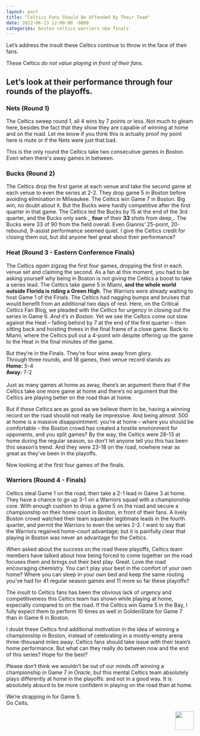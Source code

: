 ```yaml
---
layout: post
title: “Celtics Fans Should Be Offended By Their Team"
date: 2022-06-13 12:00:00 -0000
categories: boston celtics warriors nba finals
---
```

Let’s address the insult these Celtics continue to throw in the face of their fans.

These Celtics _do not value playing in front of their fans_.
## Let’s look at their performance through four rounds of the playoffs.
### Nets (Round 1)
The Celtics sweep round 1, all 4 wins by 7 points or less. Not much to gleam here, besides the fact that they show they are capable of winning at home and on the road. Let me know if you think this is actually proof my point here is mute or if the Nets were just that bad.

This is the only round the Celtics take two consecutive games in Boston. Even when there's away games in between.
### Bucks (Round 2)
The Celtics drop the first game at each venue and take the second game at each venue to even the series at 2-2. They drop game 5 in Boston before avoiding elimination in Milwaukee. The Celtics win Game 7 in Boston. Big win, no doubt about it. But the Bucks were hardly competitive after the first quarter in that game. The Celtics led the Bucks by 15 at the end of the 3rd quarter, and the Bucks only sank _ __four__ of their __33__ shots from deep_. The Bucks were 33 of 90 from the field overall. Even Giannis’ 25-point, 20-rebound, 9-assist performance seemed quiet. I give the Celtics credit for closing them out, but did anyone feel great about their performance?
### Heat (Round 3 - Eastern Conference Finals)
The Celtics _again_ zigzag the first four games, dropping the first in each venue set and claiming the second. As a fan at this moment, you had to be asking yourself why being in Boston is not giving the Celtics a boost to take a series lead. The Celtics take game 5 in Miami, __and the whole world outside Florida is riding a Green High__. The Warriors were already waiting to host Game 1 of the Finals. The Celtics had nagging bumps and bruises that would benefit from an additional two days of rest. Here, on the Critical Celtics Fan Blog, we pleaded with the Celtics for urgency in closing out the series in Game 6. _And it’s in Boston_. Yet we see the Celtics come out slow against the Heat – falling behind by 7 at the end of the first quarter – then sitting back and hoisting threes in the final frame of a close game. Back to Miami, where the Celtics pull out a 4-point win despite offering up the game to the Heat in the final minutes of the game.

But they’re in the Finals. They’re four wins away from glory.  
Through three rounds, and 18 games, their venue record stands as:  
__Home:__ 5-4 <br>
__Away:__ 7-2 <br>
<br>
Just as many games at home as away, there’s an argument there that if the Celtics take one more game at home and there’s no argument that the Celtics are playing better on the road than at home.

But if these Celtics are as good as we believe them to be, having a winning record on the road should not really be impressive. And being almost .500 at home is a massive disappointment: you’re at home – where you should be comfortable – the Boston crowd has created a hostile environment for opponents, and you split games? By the way, the Celtics were 28-13 at home during the regular season, so don’t let anyone tell you this has been this season’s trend. And they were 23-18 on the road, nowhere near as great as they’ve been in the playoffs. 

Now looking at the first four games of the finals.
### Warriors (Round 4 - Finals)
Celtics steal Game 1 on the road, then take a 2-1 lead in Game 3 at home. They have a chance to go up 3-1 on a Warriors squad with a championship core. With enough cushion to drop a game 5 on the road and secure a championship on their home court in Boston, in front of their fans. A lively Boston crowd watched their team squander legitimate leads in the fourth quarter, and permit the Warriors to even the series 2-2. I want to say that the Warriors regained home-court advantage; but it is painfully clear that playing in Boston was never an advantage for the Celtics. 

When asked about the success on the road these playoffs, Celtics team members have talked about how being forced to come together on the road focuses them and brings out their best play. Great. Love the road encouraging chemistry. You can’t play your best in the comfort of your own home? Where you can sleep in your own bed and keep the same routing you’ve had for 41 regular season games and 11 more so far these playoffs?

The insult to Celtics fans has been the obvious lack of urgency and competitiveness this Celtics team has shown while playing at home, especially compared to on the road. If the Celtics win Game 5 in the Bay, I fully expect them to perform 10 times as well in GoldenState for Game 7 than in Game 6 in Boston.

I doubt these Celtics find additional motivation in the idea of winning a championship in Boston, instead of celebrating in a mostly-empty arena three-thousand miles away. Celtics fans should take issue with their team’s home performance. But what can they really do between now and the end of this series? Hope for the best?

Please don’t think we wouldn’t be out of our minds off winning a championship in Game 7 _in Oracle_, but this mental Celtics team absolutely plays differently at home in the playoffs: and not in a good way. It is absolutely absurd to be more confident in playing on the road than at home.

We’re strapping in for Game 5.  
Go Celts.
<p align="right"> 
    <img src="/criticalcelticsfan/assets/ccflogo.jpg" width="50" height="50" />
</p>
